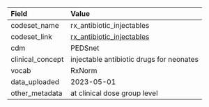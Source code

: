 |Field            |Value                                    |
|:----------------|:----------------------------------------|
|codeset_name     |rx_antibiotic_injectables                |
|codeset_link     |[rx_antibiotic_injectables](https://github.com/PEDSnet/Variable-Dictionary/blob/main/drug/rx_antibiotic_injectables.csv)|
|cdm              |PEDSnet                                  |
|clinical_concept |injectable antibiotic drugs for neonates |
|vocab            |RxNorm                                   |
|data_uploaded    |2023-05-01                               |
|other_metadata   |at clinical dose group level             |
